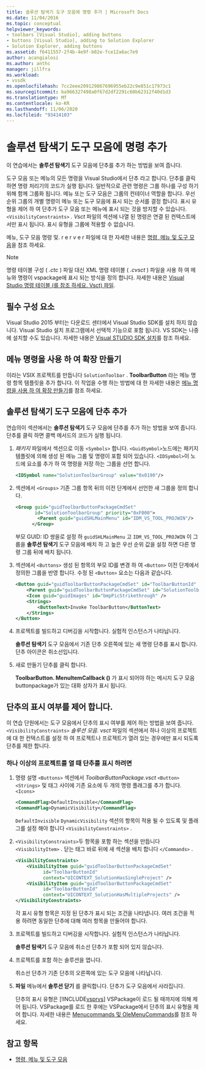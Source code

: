```yaml
---
title: 솔루션 탐색기 도구 모음에 명령 추가 | Microsoft Docs
ms.date: 11/04/2016
ms.topic: conceptual
helpviewer_keywords:
- toolbars [Visual Studio], adding buttons
- buttons [Visual Studio], adding to Solution Explorer
- Solution Explorer, adding buttons
ms.assetid: f6411557-2f4b-4e9f-b02e-fce12a6ac7e9
author: acangialosi
ms.author: anthc
manager: jillfra
ms.workload:
- vssdk
ms.openlocfilehash: 7cc2eee209129867696955eb22c9e851c17973c1
ms.sourcegitcommit: ba966327498a0f67d2df2291c60b62312f40d1d3
ms.translationtype: MT
ms.contentlocale: ko-KR
ms.lasthandoff: 11/06/2020
ms.locfileid: "93414103"
---
```

# <a name="add-a-command-to-the-solution-explorer-toolbar"></a>솔루션 탐색기 도구 모음에 명령 추가
이 연습에서는 **솔루션 탐색기** 도구 모음에 단추를 추가 하는 방법을 보여 줍니다.

 도구 모음 또는 메뉴의 모든 명령을 Visual Studio에서 단추 라고 합니다. 단추를 클릭 하면 명령 처리기의 코드가 실행 됩니다. 일반적으로 관련 명령은 그룹 하나를 구성 하기 위해 함께 그룹화 됩니다. 메뉴 또는 도구 모음은 그룹의 컨테이너 역할을 합니다. 우선 순위 그룹의 개별 명령이 메뉴 또는 도구 모음에 표시 되는 순서를 결정 합니다. 표시 유형을 제어 하 여 단추가 도구 모음 또는 메뉴에 표시 되는 것을 방지할 수 있습니다. `<VisibilityConstraints>` *. Vsct* 파일의 섹션에 나열 된 명령은 연결 된 컨텍스트에서만 표시 됩니다. 표시 유형을 그룹에 적용할 수 없습니다.

 메뉴, 도구 모음 명령 및. r e r *v* e r 파일에 대 한 자세한 내용은 [명령, 메뉴 및 도구 모음](../extensibility/internals/commands-menus-and-toolbars.md)을 참조 하세요.

> [!NOTE]
> 명령 테이블 구성 ( *.ctc* ) 파일 대신 XML 명령 테이블 ( *.cvsct* ) 파일을 사용 하 여 메뉴와 명령이 vspackage에 표시 되는 방식을 정의 합니다. 자세한 내용은 [Visual Studio 명령 테이블 (를 참조 하세요. Vsct) 파일](../extensibility/internals/visual-studio-command-table-dot-vsct-files.md).

## <a name="prerequisites"></a>필수 구성 요소
 Visual Studio 2015 부터는 다운로드 센터에서 Visual Studio SDK를 설치 하지 않습니다. Visual Studio 설치 프로그램에서 선택적 기능으로 포함 됩니다. VS SDK는 나중에 설치할 수도 있습니다. 자세한 내용은 [Visual STUDIO SDK 설치](../extensibility/installing-the-visual-studio-sdk.md)를 참조 하세요.

## <a name="create-an-extension-with-a-menu-command"></a>메뉴 명령을 사용 하 여 확장 만들기
 이라는 VSIX 프로젝트를 만듭니다 `SolutionToolbar` . **ToolbarButton** 라는 메뉴 명령 항목 템플릿을 추가 합니다. 이 작업을 수행 하는 방법에 대 한 자세한 내용은 [메뉴 명령을 사용 하 여 확장 만들기](../extensibility/creating-an-extension-with-a-menu-command.md)를 참조 하세요.

## <a name="add-a-button-to-the-solution-explorer-toolbar"></a>솔루션 탐색기 도구 모음에 단추 추가
 연습의이 섹션에서는 **솔루션 탐색기** 도구 모음에 단추를 추가 하는 방법을 보여 줍니다. 단추를 클릭 하면 콜백 메서드의 코드가 실행 됩니다.

1. *패키지* 파일에서 섹션으로 이동 `<Symbols>` 합니다. `<GuidSymbol>`노드에는 패키지 템플릿에 의해 생성 된 메뉴 그룹 및 명령이 포함 되어 있습니다. `<IDSymbol>`이 노드에 요소를 추가 하 여 명령을 저장 하는 그룹을 선언 합니다.

    ```xml
    <IDSymbol name="SolutionToolbarGroup" value="0x0190"/>
    ```

2. 섹션에서 `<Groups>` 기존 그룹 항목 뒤의 이전 단계에서 선언한 새 그룹을 정의 합니다.

    ```xml
    <Group guid="guidToolbarButtonPackageCmdSet"
           id="SolutionToolbarGroup" priority="0xF000">
            <Parent guid="guidSHLMainMenu" id="IDM_VS_TOOL_PROJWIN"/>
          </Group>
    ```

     부모 GUID: ID 쌍을로 설정 하 `guidSHLMainMenu` 고 `IDM_VS_TOOL_PROJWIN` 이 그룹을 **솔루션 탐색기** 도구 모음에 배치 하 고 높은 우선 순위 값을 설정 하면 다른 명령 그룹 뒤에 배치 됩니다.

3. 섹션에서 `<Buttons>` 생성 된 항목의 부모 ID를 변경 하 여 `<Button>` 이전 단계에서 정의한 그룹을 반영 합니다. 수정 된 `<Button>` 요소는 다음과 같습니다.

    ```xml
    <Button guid="guidToolbarButtonPackageCmdSet" id="ToolbarButtonId" priority="0x0100" type="Button">
        <Parent guid="guidToolbarButtonPackageCmdSet" id="SolutionToolbarGroup" />
        <Icon guid="guidImages" id="bmpPicStrikethrough" />
        <Strings>
            <ButtonText>Invoke ToolbarButton</ButtonText>
        </Strings>
    </Button>
    ```

4. 프로젝트를 빌드하고 디버깅을 시작합니다. 실험적 인스턴스가 나타납니다.

     **솔루션 탐색기** 도구 모음에서 기존 단추 오른쪽에 있는 새 명령 단추를 표시 합니다. 단추 아이콘은 취소선입니다.

5. 새로 만들기 단추를 클릭 합니다.

     **ToolbarButton. MenuItemCallback ()** 가 표시 되어야 하는 메시지 도구 모음 buttonpackage가 있는 대화 상자가 표시 됩니다.

## <a name="control-the-visibility-of-a-button"></a>단추의 표시 여부를 제어 합니다.
 이 연습 단원에서는 도구 모음에서 단추의 표시 여부를 제어 하는 방법을 보여 줍니다. `<VisibilityConstraints>` *솔루션 모음. vsct* 파일의 섹션에서 하나 이상의 프로젝트에 대 한 컨텍스트를 설정 하 여 프로젝트나 프로젝트가 열려 있는 경우에만 표시 되도록 단추를 제한 합니다.

### <a name="to-display-a-button-when-one-or-more-projects-are-open"></a>하나 이상의 프로젝트를 열 때 단추를 표시 하려면

1. 명령 설명 `<Buttons>` 섹션에서 *ToolbarButtonPackage.vsct* `<Button>` `<Strings>` 및 태그 사이에 기존 요소에 두 개의 명령 플래그를 추가 합니다. `<Icons>`

   ```xml
   <CommandFlag>DefaultInvisible</CommandFlag>
   <CommandFlag>DynamicVisibility</CommandFlag>
   ```

    `DefaultInvisible` `DynamicVisibility` 섹션의 항목이 적용 될 수 있도록 및 플래그를 설정 해야 합니다 `<VisibilityConstraints>` .

2. `<VisibilityConstraints>`두 항목을 포함 하는 섹션을 만듭니다 `<VisibilityItem>` . 닫는 태그 바로 뒤에 새 섹션을 배치 합니다 `</Commands>` .

   ```xml
   <VisibilityConstraints>
       <VisibilityItem guid="guidToolbarButtonPackageCmdSet"
             id="ToolbarButtonId"
             context="UICONTEXT_SolutionHasSingleProject" />
       <VisibilityItem guid="guidToolbarButtonPackageCmdSet"
             id="ToolbarButtonId"
             context="UICONTEXT_SolutionHasMultipleProjects" />
   </VisibilityConstraints>
   ```

    각 표시 유형 항목은 지정 된 단추가 표시 되는 조건을 나타냅니다. 여러 조건을 적용 하려면 동일한 단추에 대해 여러 항목을 만들어야 합니다.

3. 프로젝트를 빌드하고 디버깅을 시작합니다. 실험적 인스턴스가 나타납니다.

    **솔루션 탐색기** 도구 모음에 취소선 단추가 포함 되어 있지 않습니다.

4. 프로젝트를 포함 하는 솔루션을 엽니다.

    취소선 단추가 기존 단추의 오른쪽에 있는 도구 모음에 나타납니다.

5. **파일** 메뉴에서 **솔루션 닫기** 를 클릭합니다. 단추가 도구 모음에서 사라집니다.

   단추의 표시 유형은 [!INCLUDE[vsprvs](../code-quality/includes/vsprvs_md.md)] VSPackage이 로드 될 때까지에 의해 제어 됩니다. VSPackage를 로드 한 후에는 VSPackage에서 단추의 표시 유형을 제어 합니다.  자세한 내용은 [Menucommands 및 OleMenuCommands](/previous-versions/visualstudio/visual-studio-2015/misc/menucommands-vs-olemenucommands?preserve-view=true&view=vs-2015)를 참조 하세요.

## <a name="see-also"></a>참고 항목
- [명령, 메뉴 및 도구 모음](../extensibility/internals/commands-menus-and-toolbars.md)